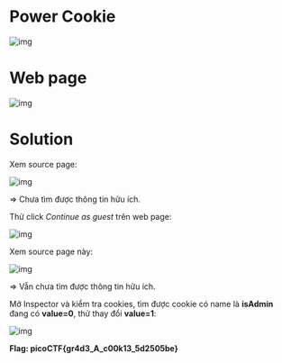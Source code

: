 # Power Cookie
![img](108)

# Web page
![img](109)

# Solution

Xem source page: 

![img](110)

=> Chưa tìm được thông tin hữu ích.

Thử click *Continue as guest* trên web page:

![img](111)

Xem source page này: 

![img](112)

=> Vẫn chưa tìm được thông tin hữu ích. 

Mở Inspector và kiểm tra cookies, tìm được cookie có name là **isAdmin** đang có **value=0**, thử thay đổi **value=1**:

![img](113)

**Flag: picoCTF{gr4d3_A_c00k13_5d2505be}**

